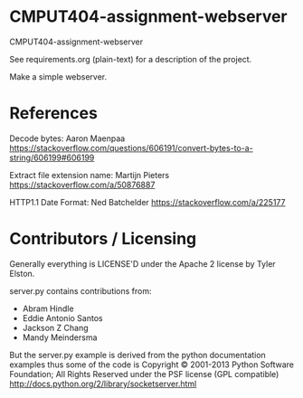 CMPUT404-assignment-webserver
=============================

CMPUT404-assignment-webserver

See requirements.org (plain-text) for a description of the project.

Make a simple webserver.

References
========================
Decode bytes: Aaron Maenpaa
https://stackoverflow.com/questions/606191/convert-bytes-to-a-string/606199#606199

Extract file extension name: Martijn Pieters
https://stackoverflow.com/a/50876887

HTTP1.1 Date Format: Ned Batchelder
https://stackoverflow.com/a/225177

Contributors / Licensing
========================

Generally everything is LICENSE'D under the Apache 2 license by Tyler Elston.

server.py contains contributions from:

* Abram Hindle
* Eddie Antonio Santos
* Jackson Z Chang
* Mandy Meindersma 

But the server.py example is derived from the python documentation
examples thus some of the code is Copyright © 2001-2013 Python
Software Foundation; All Rights Reserved under the PSF license (GPL
compatible) http://docs.python.org/2/library/socketserver.html

